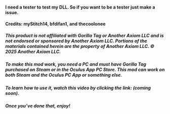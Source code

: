 #### I need a tester to test my DLL. So if you want to be a tester just make a issue.

#### Credits: myStitch14, bfdifan1, and thecoolonee

##### This product is not affiliated with Gorilla Tag or Another Axiom LLC and is not endorsed or sponsored by Another Axiom LLC. Portions of the materials contained herein are the property of Another Axiom LLC. © 2025 Another Axiom LLC.

##### To make this mod work, you need a PC and must have Gorilla Tag purchased on Steam or in the Oculus App PC Store. This mod can work on both Steam and the Oculus PC App or something else.

##### To learn how to use it, watch this video by clicking the link: (coming soon).

##### Once you’ve done that, enjoy!
